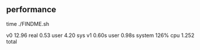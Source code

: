 ## performance

time ./FINDME.sh

v0 12.96 real 0.53 user 4.20 sys
v1 0.60s user 0.98s system 126% cpu 1.252 total
